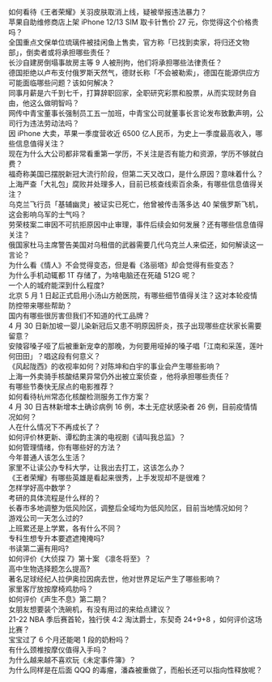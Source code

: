 如何看待《王者荣耀》关羽皮肤取消上线，疑被举报违法暴力？  
苹果自助维修商店上架 iPhone 12/13 SIM 取卡针售价 27 元，你觉得这个价格贵吗？  
全国重点文保单位琉璃件被挂闲鱼上售卖，官方称「已找到卖家，将归还文物部」，倒卖者或将承担哪些责任？  
长沙自建房倒塌事故房主等 9 人被刑拘，他们将承担哪些法律责任？  
德国拒绝以卢布支付俄罗斯天然气，德财长称「不会被勒索」，德国在能源供应方可能面临哪些问题？该如何解决？  
同事月薪是六千到七千，打算辞职回家，全职研究彩票和股票，从而实现财务自由，他这么做明智吗？  
网传中青宝董事长强制员工五一加班，中青宝公司就董事长言论发布致歉声明，公司行为违法劳动法吗？  
因 iPhone 大卖，苹果一季度营收近 6500 亿人民币，为史上一季度最高收入，哪些信息值得关注？  
现在为什么大公司都非常看重第一学历，不关注是否有能力和资源，学历不够就白费？  
福奇称美国已摆脱新冠大流行阶段，但第二天又改口，是什么原因？意味着什么？  
上海严查「大礼包」腐败并处理多人，目前已核查线索百余条，有哪些信息值得关注？  
乌克兰飞行员「基辅幽灵」被证实已死亡，他曾被传击落多达 40 架俄罗斯飞机，这会影响乌军的士气吗？  
劳荣枝案二审因不可抗拒原因中止审理，事件后续会如何发展？还有哪些信息值得关注？  
俄国家杜马主席警告美国对乌租借的武器需要几代乌克兰人来偿还，如何解读这一言论？  
为什么看《情人》不会觉得变态，但是看《洛丽塔》却会觉得有些变态？  
为什么手机动辄都 1T 存储了，为啥电脑还在死磕 512G 呢？  
一个人的城府能深到什么程度?  
北京 5 月 1 日起正式启用小汤山方舱医院，有哪些细节值得关注？这对本轮疫情防控带来哪些帮助？  
国内有哪些很厉害但我们不知道的代工品牌？  
4 月 30 日新加坡一婴儿染新冠后又患不明原因肝炎，孩子出现哪些症状家长需要留意？  
安陵容嗓子哑了后被重新宠幸的那晚，为何要用哑掉的嗓子唱「江南和采莲，莲叶何田田」？唱这段有何意义？  
《风起陇西》的收视率如何？对陈坤和白宇的事业会产生哪些影响？  
上海一外卖骑手核酸结果异常仍外出被立案侦查 ，他将承担哪些责任？  
有哪些节奏快无尿点的电影推荐？  
如何看待杭州常态化核酸检测服务工作方案？  
4 月 30 日吉林新增本土确诊病例 16 例，本土无症状感染者 26 例，目前疫情情况如何？  
人在什么情况下不再成长了？  
如何评价林更新、谭松韵主演的电视剧《请叫我总监》？  
如何管理情绪，你有哪些好的方法？  
今年普通人该怎么生活？  
家里不让读公办专科大学，让我出去打工，这该怎么办？  
《王者荣耀》有哪些英雄是看起来很秀，上手发现却不是很难？  
怎样学好高中数学？  
考研的具体流程是什么样的？  
长春市多地调整为低风险区，调整后全域均为低风险区，目前当地情况如何？  
游戏公司一天怎么过的?  
上班累还是上学累，各有什么不同？  
专科生想专升本要遮遮掩掩吗?  
书读第二遍有用吗?  
如何评价《大侦探 7》第十案 《凛冬将至》？  
高中生物选择题怎么提高?  
著名足球经纪人拉伊奥拉因病去世，他对世界足坛产生了哪些影响？  
家里客厅放按摩椅鸡肋吗？  
如何评价《声生不息》第二期？  
女朋友想要装个洗碗机，有没有用过的来给点建议？  
21-22 NBA 季后赛首轮，独行侠 4:2 淘汰爵士，东契奇 24+9+8 ，如何评价这场比赛？  
宝宝过了 6 个月还能喝 1 段的奶粉吗？  
有什么颈椎按摩仪值得入手吗？  
为什么越来越不喜欢玩《未定事件簿》？  
为什么同样是在后面 QQQ 的毒瘤，潘森被重做了，而船长还可以指向性释放呢？  
